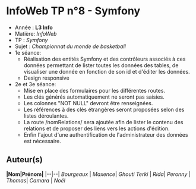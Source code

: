 # InfoWeb TP n°8 - Symfony

- Année : **L3 Info**
- Matière: *InfoWeb*
- TP : *Symfony*
- Sujet : *Championnat du monde de basketball*
- 1e séance:
  - Réalisation des entités Symfony et des contrôleurs associés à ces données permettant de lister toutes les données des tables, de visualiser une donnée en fonction de son id et d'éditer les données.
  - Design responsive
- 2e et 3e séance:
  - Mise en place des formulaires pour les différentes routes.
  - Les clés générés automatiquement ne seront pas saisies.
  - Les colonnes "NOT NULL" devront être renseignées.
  - Les références à des clés étrangères seront proposées selon des listes déroulantes.
  - La route /nomRelations/ sera ajoutée afin de lister le contenu des relations et de proposer des liens vers les actions d'édition.
  - Enfin l'ajout d'une authentification de l'administrateur des données est nécessaire.

## Auteur(s)

**|Nom|Prénom|**
|--|--|
*Bourgeaux* | *Maxence*|
*Ghouti Terki* | *Rida*|
*Peronny* | *Thomas*|
*Camara* | *Noël*
